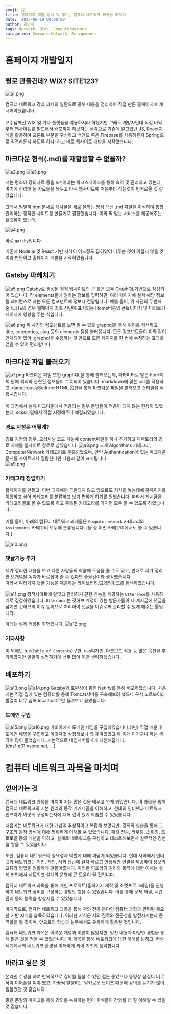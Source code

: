 ```yaml
---
emoji: 🧑‍💻
title: 홈페이지 개발 방식 및 후기, 컴퓨터 네트워크 과목을 마치며
date: '2023-06-19 00:00:00'
author: 최민석
tags: Network, Blog, ComputerNetwork
categories: ComputerNetwork, Assignments
---
```

# 홈페이지 개발일지

## 뭘로 만들건데? WIX? SITE123?

![a1.png](a1.png)

컴퓨터 네트워크 강좌 과제의 일환으로 공부 내용을 정리하여 직접 만든 홈페이지에
게시해야했습니다. <br/><br/>교수님께선 WIX 및 기타 플랫폼을 이용하시라 하셨지만 
그래도 개발자인데 직접 바닥부터 웹사이트를 빌드해서 배포까지 해보자는 생각으로
기존에 알고있던 JS, React지식을 활용하여 프론트 부분을 구성하고 백엔드 쪽은 Firebase를 사용하든지
Spring으로 직접하든지 하도록 하자! 하고 바로 웹사이트 개발을 시작했습니다.


## 마크다운 형식(.md)를 재활용할 수 없을까?
![a2.png](a2.png)
![a3.png](a3.png)

저는 평소에 강의자료 등을 `노션`이라는 워크스페이스를 통해 요약 및 관리하고 있는데,
여기에 정리해 둔 자료들을 놔두고 다시 웹사이트에 처음부터 적는것이 번거로울 것 같았습니다. <br/><br/>
그래서 일일히 html문서로 게시글을 새로 올리는 방식 대신 .md 파일을 이식하여 통합관리하는
정적인 사이트를 만들기로 결정했습니다. 이와 딱 맞는 서비스를 제공해주는 플랫폼이 있는데, 

![a4.png](a4.png)

바로 `gatsby`입니다. <br/>

기존에 Node.js 및 React 기반 지식이 어느정도 잡혀있어 다루는 것이 어렵지 않을 것이라 판단하고
홈페이지 개발을 시작하였습니다.

## Gatsby 파헤치기
![a5.png](a5.png)
Gatsby로 생성된 정적 웹사이트의 큰 틀은 모두 GraphQL기반으로 작성되어 있습니다. 
각 elements들에 원하는 정보를 입력하면, 여러 페이지에 걸쳐 해당 정보를 레퍼런스로 하는
모든 컴포넌트에 정보다 전달됩니다. 예를 들어, 위 사진의 두번째 줄 `title`의 경우
웹페이지 좌측 상단에 표시되는 Home버튼의 폰트이미지 및 미리보기 페이지에 영향을 주는 식입니다.

![a6.png](a6.png)
위 사진의 컴포넌트를 보면 알 수 있듯 graphql을 통해 쿼리를 검색하고 title, categories, slug 등의 elements
들을 불러옵니다. 모든 컴포넌트들이 이와 같이 연계되어 있어, graphql을 수정하는 것 만으로 모든 페이지를
한 번에 수정하는 효과를 얻을 수 있어 편리합니다.


## 마크다운 파일 불러오기
![a7.png](a7.png)
마크다운 파일 또한 graphQL을 통해 불러오는데, 파라미터로 받은 html객체 안에 쿼리와
관련된 정보들이 수록되어 있습니다. markdown에 맞는 css를 적용하고, dangerouslySetInnerHTML 옵션을 통해
마크다운 파일을 불러오고 스타일을 적용시킵니다.<br/><br/>
이 과정에서 실제 마크다운에서 적용되는 일부 문법들이 적용이 되지 않는 현상이 있었는데, scss파일에서 직접 지정해주니 해결되었습니다.

### 경로 지정은 어떻게?
경로 지정의 경우, 오리지널 코드 파일에 content파일을 하나 추가하고 디렉토리의 경로 자체를 웹사이트 경로로 삼았습니다.
![a8.png](a8.png)
크게 Algorithms 카테고리, ComputerNetwork 카테고리로 분류되었으며, 만약 Authentication에 있는
마크다운 문서를 사이트에서 열람한다면 다음과 같이 표시됩니다.<br/>
![a9.png](a9.png)

### 카테고리 정립하기
홈페이지를 만들고, 이번 과제에만 국한되지 않고 앞으로도 지식을 쌓는데에 홈페이지를 이용하고 싶어
카테고리를 분류하고 보기 편하게 하기를 원했습니다. 따라서 게시글을 카테고리별로 볼 수 있도록 하고 중복된 카테고리를 가지면
모두 볼 수 있도록 하였습니다.<br/><br/>
예를 들어, 아래의 컴퓨터 네트워크 과제들은 `Computernetwork` 카테고리와 `Assignments` 카테고리
모두에 분류됩니다. (둘 중 어떤 카테고리에서도 볼 수 있습니다.)

![a10.png](a10.png)

### 댓글기능 추가
제가 정리한 내용을 보고 다른 사람들의 학습에 도움을 줄 수도 있고, 반대로 제가 정리한
오개념을 독자가 바로잡아 줄 수 있다면 좋을것이라 생각했습니다.<br/>
따라서 여러가지 댓글 기능을 제공하는 라이브러리/프레임워크를 탐색하였습니다.<br/>

![a11.png](a11.png)
정적사이트에 알맞고 관리하기 편한 기능을 제공하는 `Utterance`를 사용하기로 결정하였습니다.
`Utterance`는 깃허브 계정이 있는 방문자들이 제 게시글에 댓글을 남기면 깃허브의 이슈 등록으로 처리하여
댓글을 이슈로써 관리할 수 있게 해주는 툴입니다.<br/>

아래는 실제 적용된 화면입니다.
![a12.png](a12.png)

### 기타사항
이 외에도 toc(`Table of Contents`)구현, css디자인, 다크모드 적용 등 많은 옵션을 추가하였지만
일일히 설명하기에 너무 많아 이만 생략하겠습니다.

## 배포하기
![a13.png](a13.png)
![a14.png](a14.png)
Gatsby와 호환성이 좋은 Netlify를 통해 배포하였습니다. 처음에는 직접 집에 있는 컴퓨터를 통해 Tomcat서버를 구축해보려 했으나 구식 노트북이라
발열이 너무 심해 localhost로만 돌려보고 끝냈습니다.

### 도메인 구입
![a15.png](a15.png)
![a16.png](a16.png)
가비아에서 도메인 네임을 구입하였습니다.(1년) 직접 배운 후 도메인 네임을 구입하고 이것저것 설정해보니
꽤 재미있었고 아 이게 이거구나 하는 생각이 많이 들었습니다. 기본적으로 네임서버를 4개 지원해줍니다. (dns1.p01.nsone.net, ...)


# 컴퓨터 네트워크 과목을 마치며

## 얻어가는 것
컴퓨터 네트워크 과목을 마치며 저는 많은 것을 배우고 얻게 되었습니다. 이 과목을 통해 컴퓨터 네트워크의 기본 원리와 동작 메커니즘을 이해하고, 현대의 인터넷과 네트워크 인프라가 어떻게 구성되는지에 대해 깊이 있게 학습할 수 있었습니다.

처음에는 네트워크에 대한 개념이 추상적이고 복잡해 보였지만, 강의와 실습을 통해 그 구조와 동작 방식에 대해 명확하게 이해할 수 있었습니다. 패킷 전송, 라우팅, 스위칭, 프로토콜 등의 개념을 익히고, 실제로 네트워크를 구성하고 테스트해보면서 실무적인 경험을 쌓을 수 있었습니다.

또한, 컴퓨터 네트워크의 중요성과 역할에 대해 깨닫게 되었습니다. 현대 사회에서 인터넷과 네트워크는 기업, 개인, 사회 전반에 걸쳐 빠르고 안정적인 연결을 제공하여 정보의 교류와 협업을 원활하게 만들어줍니다. 이러한 인프라의 원리와 동작에 대한 이해는 실제 현업에서 네트워크 설계와 운영에 큰 도움이 될 것입니다.

컴퓨터 네트워크 과목을 통해 개인 프로젝트(홈페이지 제작 및 소켓프로그래밍)를 진행하고 네트워크 장비를 구성하는 경험도 쌓을 수 있었습니다. 이를 통해 문제 해결, 시간 관리 등의 능력을 향상시킬 수 있었습니다.

마지막으로, 컴퓨터 네트워크 과목을 통해 저의 전공 분야인 컴퓨터 과학과 관련된 중요한 기반 지식을 습득하였습니다. 이러한 지식은 저의 진로와 전문성을 발전시키는데 큰 역할을 할 것이며, 앞으로의 학습과 실무에서도 유용하게 활용될 것입니다.

컴퓨터 네트워크 과목은 어려운 개념과 이론이 많았지만, 알찬 내용과 다양한 경험을 통해 많은 것을 얻을 수 있었습니다. 이 과목을 통해 네트워크에 대한 이해를 넓히고, 현실 세계에서의 네트워크 환경을 이해하게 되어 기쁘게 생각합니다.

## 바라고 싶은 것
온라인 수강을 하여 반복적으로 강의를 들을 수 있던 점은 좋았으나 동영상 음질이 너무 작아 이어폰을 껴야 했고, 가끔씩 발생하는 날카로운 노이즈 때문에 강의를 듣기가 많이 힘들었던 것 같습니다.

좋은 품질의 마이크를 통해 강의를 녹화하는 편이 후배들이 강의를 더 잘 이해할 수 있을 것 같습니다.

```toc
```
